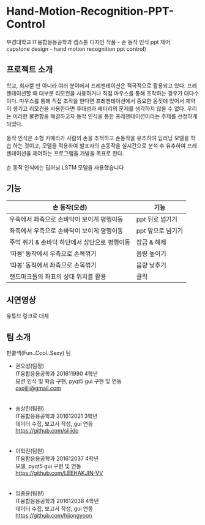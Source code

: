 # Hand-Motion-Recognition-PPT-Control
부경대학교 IT융합응용공학과 캡스톤 디자인 작품 - 손 동작 인식 ppt 제어<br>
capstone design - hand motion recognition ppt control)
## 프로젝트 소개
학교, 회사뿐 만 아니라 여러 분야에서 프레젠테이션은 적극적으로 활용되고 있다. 프레젠테이션할 때 대부분 리모컨을 사용하거나 직접 마우스를 통해 조작하는 경우가 대다수이다. 마우스를 통해 직접 조작을 한다면 프레젠테이션에서 중요한 몸짓에 있어서 제약이 생기고 리모컨을 사용한다면 휴대성과 배터리의 문제를 생각하지 않을 수 없다. 우리는 이러한 불편함을 해결하고자 동작 인식을 통한 프레젠테이션이라는 주제를 선정하게 되었다.
<br>
<br>
동작 인식은 소형 카메라가 사람의 손을 추적하고 손동작을 유추하여 딥러닝 모델을 학습 하는 것이고, 모델을 적용하여 발표자의 손동작을 실시간으로 분석 후 유추하여 프레젠테이션을 제어하는 프로그램을 개발을 목표로 한다.
<br>
<br>
손 동작 인식에는 딥러닝 LSTM 모델을 사용했습니다
## 기능
|손 동작(모션)|기능|
|------|---|
|우측에서 좌측으로 손바닥이 보이게 평행이동|ppt 뒤로 넘기기|
|좌축에서 우측으로 손바닥이 보이게 평행이동|ppt 앞으로 넘기기|
|주먹 쥐기 & 손바닥 하단에서 상단으로 평행이동|잠금 & 해제|
|‘따봉’ 동작에서 우측으로 손목꺾기|음량 높이기|
|‘따봉’ 동작에서 좌측으로 손목꺾기|음량 낮추기|
|랜드마크들의 좌표의 상대 위치를 활용|클릭|

## 시연영상
유튜브 링크로 대체

## 팀 소개
펀쿨섹(Fun..Cool..Sexy) 팀
- 권오성(팀장)<br>
  IT융합응용공학과 201611990 4학년<br>
  모션 인식 및 학습 구현, pyqt5 gui 구현 및 연동<br>
  oxojjjj@gmail.com
  <br>
  <br>
  <br>
- 송상한(팀원)<br>
  IT융합응용공학과 201612021 3학년<br>
  데이터 수집, 보고서 작성, gui 연동<br>
  https://github.com/siiiido
  <br>
  <br>
  <br>
- 이학진(팀원)<br>
  IT융합응용공학과 201612037 4학년<br>
  모델, pyqt5 gui 구현 및 연동<br>
  https://github.com/LEEHAKJIN-VV
  <br>
  <br>
  <br>
- 임종윤(팀원)<br>
  IT융합응용공학과 201612038 4학년<br>
  데이터 수집, 보고서 작성, gui 연동<br>
  https://github.com/hijongyoon
